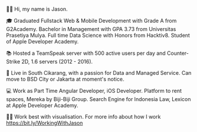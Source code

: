 👋🏽 Hi, my name is Jason.

🎓 Graduated Fullstack Web & Mobile Development with Grade A from G2Academy. Bachelor in Management with GPA 3.73 from Universitas Prasetiya Mulya. Full time Data Science with Honors from Hacktiv8. Student of Apple Developer Academy.

📚 Hosted a TeamSpeak server with 500 active users per day and Counter-Strike 2D, 1.6 servers (2012 - 2016).

🌇 Live in South Cikarang, with a passion for Data and Managed Service. Can move to BSD City or Jakarta at moment's notice.

💻 Work as Part Time Angular Developer, iOS Developer. Platform to rent spaces, Mereka by Biji-Biji Group. Search Engine for Indonesia Law, Lexicon at Apple Developer Academy.

💪🏽 Work best with visualisation. For more info about how I work https://bit.ly/WorkingWithJason
